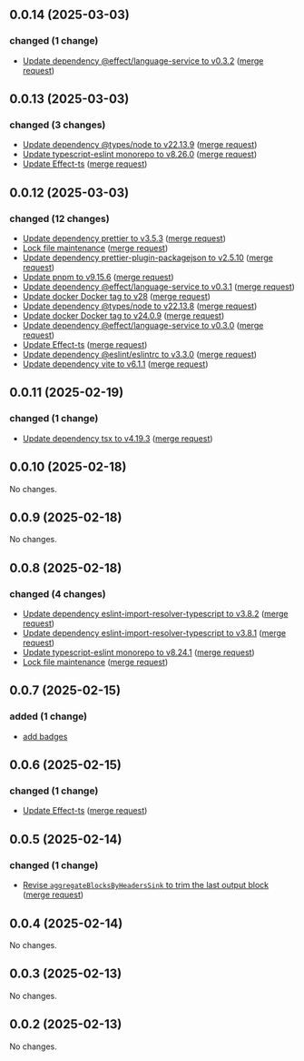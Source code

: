 ## 0.0.14 (2025-03-03)

### changed (1 change)

- [Update dependency @effect/language-service to v0.3.2](https://git.ltgk.net/leoconforti/eftar/-/commit/0d71ac0350ae980410b73a5f5cc9e6d12ed48a30) ([merge request](https://git.ltgk.net/leoconforti/eftar/-/merge_requests/64))

## 0.0.13 (2025-03-03)

### changed (3 changes)

- [Update dependency @types/node to v22.13.9](https://git.ltgk.net/leoconforti/eftar/-/commit/7e4cea5be75aa73ce95aab092ee8d4c918bed60b) ([merge request](https://git.ltgk.net/leoconforti/eftar/-/merge_requests/63))
- [Update typescript-eslint monorepo to v8.26.0](https://git.ltgk.net/leoconforti/eftar/-/commit/c3f671de58c117b538e5b870e7509ba2269e1b3d) ([merge request](https://git.ltgk.net/leoconforti/eftar/-/merge_requests/62))
- [Update Effect-ts](https://git.ltgk.net/leoconforti/eftar/-/commit/0d843e72671819298c450700ee47a8239ed36eb0) ([merge request](https://git.ltgk.net/leoconforti/eftar/-/merge_requests/61))

## 0.0.12 (2025-03-03)

### changed (12 changes)

- [Update dependency prettier to v3.5.3](https://git.ltgk.net/leoconforti/eftar/-/commit/7e3ead269d687fd8036b7659451aedb30d691f56) ([merge request](https://git.ltgk.net/leoconforti/eftar/-/merge_requests/60))
- [Lock file maintenance](https://git.ltgk.net/leoconforti/eftar/-/commit/255bc3aee574e518b2e7b74ba7cbbffba51dc1ac) ([merge request](https://git.ltgk.net/leoconforti/eftar/-/merge_requests/59))
- [Update dependency prettier-plugin-packagejson to v2.5.10](https://git.ltgk.net/leoconforti/eftar/-/commit/30aa4c0e61a14a6d18f4004a6f343c9600ec37ce) ([merge request](https://git.ltgk.net/leoconforti/eftar/-/merge_requests/58))
- [Update pnpm to v9.15.6](https://git.ltgk.net/leoconforti/eftar/-/commit/4b0c04799b94de0e6d7248691cc42a075846d73c) ([merge request](https://git.ltgk.net/leoconforti/eftar/-/merge_requests/48))
- [Update dependency @effect/language-service to v0.3.1](https://git.ltgk.net/leoconforti/eftar/-/commit/45f0b6af4bb2308836dc51fb70716b131225081e) ([merge request](https://git.ltgk.net/leoconforti/eftar/-/merge_requests/57))
- [Update docker Docker tag to v28](https://git.ltgk.net/leoconforti/eftar/-/commit/be12ea8fb76b0bf436c4718e7629276c68557e6c) ([merge request](https://git.ltgk.net/leoconforti/eftar/-/merge_requests/56))
- [Update dependency @types/node to v22.13.8](https://git.ltgk.net/leoconforti/eftar/-/commit/22a1b17ae21666dc9b9f53ac8c631a11e94bee23) ([merge request](https://git.ltgk.net/leoconforti/eftar/-/merge_requests/53))
- [Update docker Docker tag to v24.0.9](https://git.ltgk.net/leoconforti/eftar/-/commit/b3d70875994f38b788eb09bbfc771d82bbc96a54) ([merge request](https://git.ltgk.net/leoconforti/eftar/-/merge_requests/55))
- [Update dependency @effect/language-service to v0.3.0](https://git.ltgk.net/leoconforti/eftar/-/commit/c035dda015ba56d772ee5baff07509f3fd26867e) ([merge request](https://git.ltgk.net/leoconforti/eftar/-/merge_requests/54))
- [Update Effect-ts](https://git.ltgk.net/leoconforti/eftar/-/commit/bd1acc260de1fd2b590e4cbd536ec886fabfb14b) ([merge request](https://git.ltgk.net/leoconforti/eftar/-/merge_requests/45))
- [Update dependency @eslint/eslintrc to v3.3.0](https://git.ltgk.net/leoconforti/eftar/-/commit/c5de002762d48f3ed97161c0f1980d89e1b98fd1) ([merge request](https://git.ltgk.net/leoconforti/eftar/-/merge_requests/42))
- [Update dependency vite to v6.1.1](https://git.ltgk.net/leoconforti/eftar/-/commit/5c7803ebb63395c77f9daf06b416cb7a5c2e59d4) ([merge request](https://git.ltgk.net/leoconforti/eftar/-/merge_requests/37))

## 0.0.11 (2025-02-19)

### changed (1 change)

- [Update dependency tsx to v4.19.3](https://git.ltgk.net/leoconforti/eftar/-/commit/f189fb7e000c7ae3705695aa0ee648477b6b9b03) ([merge request](https://git.ltgk.net/leoconforti/eftar/-/merge_requests/36))

## 0.0.10 (2025-02-18)

No changes.

## 0.0.9 (2025-02-18)

No changes.

## 0.0.8 (2025-02-18)

### changed (4 changes)

- [Update dependency eslint-import-resolver-typescript to v3.8.2](https://git.ltgk.net/leoconforti/eftar/-/commit/bb5d17c23a833ae98fc6a4afc52b93307c22a9d2) ([merge request](https://git.ltgk.net/leoconforti/eftar/-/merge_requests/35))
- [Update dependency eslint-import-resolver-typescript to v3.8.1](https://git.ltgk.net/leoconforti/eftar/-/commit/fac97aaaa67f2ed90f4dde206e7ff01a474b8c0d) ([merge request](https://git.ltgk.net/leoconforti/eftar/-/merge_requests/33))
- [Update typescript-eslint monorepo to v8.24.1](https://git.ltgk.net/leoconforti/eftar/-/commit/3d8a014846ca153bfb03108fd7110a2a0f7d44f4) ([merge request](https://git.ltgk.net/leoconforti/eftar/-/merge_requests/32))
- [Lock file maintenance](https://git.ltgk.net/leoconforti/eftar/-/commit/c4910a88cc288c6127752fe857f74c779bf17e98) ([merge request](https://git.ltgk.net/leoconforti/eftar/-/merge_requests/31))

## 0.0.7 (2025-02-15)

### added (1 change)

- [add badges](https://git.ltgk.net/leoconforti/eftar/-/commit/8180dada92c99e6e09d65d8722ace9e0efe31424)

## 0.0.6 (2025-02-15)

### changed (1 change)

- [Update Effect-ts](https://git.ltgk.net/leoconforti/eftar/-/commit/c21334195a6c18c924c827be39a57e2e5f94df9a) ([merge request](https://git.ltgk.net/leoconforti/eftar/-/merge_requests/30))

## 0.0.5 (2025-02-14)

### changed (1 change)

- [Revise `aggregateBlocksByHeadersSink` to trim the last output block](https://git.ltgk.net/leoconforti/eftar/-/commit/e4cf174f067aaa9a571f5ca9ca8fbe3f48401811) ([merge request](https://git.ltgk.net/leoconforti/eftar/-/merge_requests/29))

## 0.0.4 (2025-02-14)

No changes.

## 0.0.3 (2025-02-13)

No changes.

## 0.0.2 (2025-02-13)

No changes.
